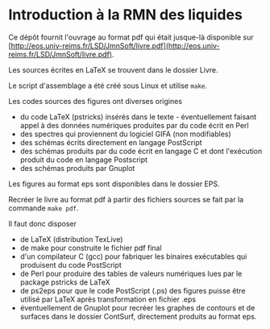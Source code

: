 # Introduction à la RMN des liquides
 
Ce dépôt fournit l'ouvrage au format pdf qui était jusque-là disponible sur [http://eos.univ-reims.fr/LSD/JmnSoft/livre.pdf](http://eos.univ-reims.fr/LSD/JmnSoft/livre.pdf).

Les sources écrites en LaTeX se trouvent dans le dossier Livre. 

Le script d'assemblage a été créé sous Linux et utilise `make`.

Les codes sources des figures ont diverses origines
- du code LaTeX (pstricks) insérés dans le texte
		- éventuellement faisant appel à des données numériques produites par du code écrit en Perl
- des spectres qui proviennent du logiciel GIFA (non modifiables)
- des schémas écrits directement en langage PostScript
- des schémas produits par du code écrit en langage C et dont l'exécution produit du code en langage Postscript
- des schémas produits par Gnuplot

Les figures au format eps sont disponibles dans le dossier EPS.

Recréer le livre au format pdf à partir des fichiers sources se fait par la commande `make pdf`.

Il faut donc disposer
- de LaTeX (distribution TexLive)
- de make pour construite le fichier pdf final
- d'un compilateur C (gcc) pour fabriquer les binaires exécutables qui produisent du code PostScript
- de Perl pour produire des tables de valeurs numériques lues par le package pstricks de LaTeX
- de ps2eps pour que le code PostScript (.ps) des figures puisse être utilisé par LaTeX après transformation en fichier .eps
- éventuellement de Gnuplot pour recréer les graphes de contours et de surfaces dans le dossier ContSurf, directement produits au format eps.